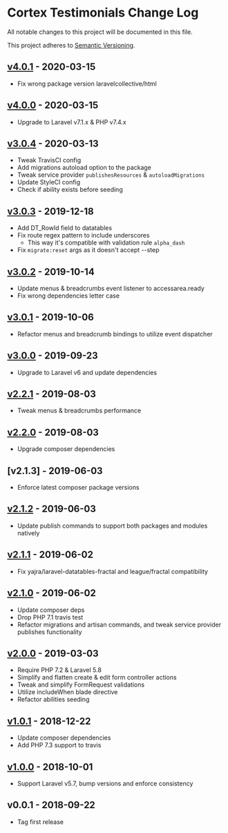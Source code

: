 # Cortex Testimonials Change Log

All notable changes to this project will be documented in this file.

This project adheres to [Semantic Versioning](CONTRIBUTING.md).


## [v4.0.1] - 2020-03-15
- Fix wrong package version laravelcollective/html

## [v4.0.0] - 2020-03-15
- Upgrade to Laravel v7.1.x & PHP v7.4.x

## [v3.0.4] - 2020-03-13
- Tweak TravisCI config
- Add migrations autoload option to the package
- Tweak service provider `publishesResources` & `autoloadMigrations`
- Update StyleCI config
- Check if ability exists before seeding

## [v3.0.3] - 2019-12-18
- Add DT_RowId field to datatables
- Fix route regex pattern to include underscores
  - This way it's compatible with validation rule `alpha_dash`
- Fix `migrate:reset` args as it doesn't accept --step

## [v3.0.2] - 2019-10-14
- Update menus & breadcrumbs event listener to accessarea.ready
- Fix wrong dependencies letter case

## [v3.0.1] - 2019-10-06
- Refactor menus and breadcrumb bindings to utilize event dispatcher

## [v3.0.0] - 2019-09-23
- Upgrade to Laravel v6 and update dependencies

## [v2.2.1] - 2019-08-03
- Tweak menus & breadcrumbs performance

## [v2.2.0] - 2019-08-03
- Upgrade composer dependencies

## [v2.1.3] - 2019-06-03
- Enforce latest composer package versions

## [v2.1.2] - 2019-06-03
- Update publish commands to support both packages and modules natively

## [v2.1.1] - 2019-06-02
- Fix yajra/laravel-datatables-fractal and league/fractal compatibility

## [v2.1.0] - 2019-06-02
- Update composer deps
- Drop PHP 7.1 travis test
- Refactor migrations and artisan commands, and tweak service provider publishes functionality

## [v2.0.0] - 2019-03-03
- Require PHP 7.2 & Laravel 5.8
- Simplify and flatten create & edit form controller actions
- Tweak and simplify FormRequest validations
- Utilize includeWhen blade directive
- Refactor abilities seeding

## [v1.0.1] - 2018-12-22
- Update composer dependencies
- Add PHP 7.3 support to travis

## [v1.0.0] - 2018-10-01
- Support Laravel v5.7, bump versions and enforce consistency

## v0.0.1 - 2018-09-22
- Tag first release

[v4.0.1]: https://github.com/rinvex/cortex-testimonials/compare/v4.0.0...v4.0.1
[v4.0.0]: https://github.com/rinvex/cortex-testimonials/compare/v3.0.4...v4.0.0
[v3.0.4]: https://github.com/rinvex/cortex-testimonials/compare/v3.0.3...v3.0.4
[v3.0.3]: https://github.com/rinvex/cortex-testimonials/compare/v3.0.2...v3.0.3
[v3.0.2]: https://github.com/rinvex/cortex-testimonials/compare/v3.0.1...v3.0.2
[v3.0.1]: https://github.com/rinvex/cortex-testimonials/compare/v3.0.0...v3.0.1
[v3.0.0]: https://github.com/rinvex/cortex-testimonials/compare/v2.2.1...v3.0.0
[v2.2.1]: https://github.com/rinvex/cortex-testimonials/compare/v2.2.0...v2.2.1
[v2.2.0]: https://github.com/rinvex/cortex-testimonials/compare/v2.1.2...v2.2.0
[v2.1.2]: https://github.com/rinvex/cortex-testimonials/compare/v2.1.1...v2.1.2
[v2.1.1]: https://github.com/rinvex/cortex-testimonials/compare/v2.1.0...v2.1.1
[v2.1.0]: https://github.com/rinvex/cortex-testimonials/compare/v2.0.0...v2.1.0
[v2.0.0]: https://github.com/rinvex/cortex-testimonials/compare/v1.0.1...v2.0.0
[v1.0.1]: https://github.com/rinvex/cortex-testimonials/compare/v1.0.0...v1.0.1
[v1.0.0]: https://github.com/rinvex/cortex-testimonials/compare/v0.0.1...v1.0.0
